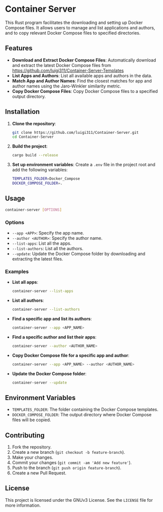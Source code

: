 # Container Server

This Rust program facilitates the downloading and setting up Docker Compose files. It allows users to manage and list applications and authors, and to copy relevant Docker Compose files to specified directories.

## Features

- **Download and Extract Docker Compose Files**: Automatically download and extract the latest Docker Compose files from <https://github.com/luigi311/Container-Server-Templates>
- **List Apps and Authors**: List all available apps and authors in the data.
- **Match App and Author Names**: Find the closest matches for app and author names using the Jaro-Winkler similarity metric.
- **Copy Docker Compose Files**: Copy Docker Compose files to a specified output directory.

## Installation

1. **Clone the repository**:
   ```sh
   git clone https://github.com/luigi311/Container-Server.git
   cd Container-Server
   ```

2. **Build the project**:
   ```sh
   cargo build --release
   ```

3. **Set up environment variables**:
   Create a `.env` file in the project root and add the following variables:
   ```sh
   TEMPLATES_FOLDER=Docker_Compose
   DOCKER_COMPOSE_FOLDER=.
   ```

## Usage

```sh
container-server [OPTIONS]
```

### Options

- `--app <APP>`: Specify the app name.
- `--author <AUTHOR>`: Specify the author name.
- `--list-apps`: List all the apps.
- `--list-authors`: List all the authors.
- `--update`: Update the Docker Compose folder by downloading and extracting the latest files.

### Examples

- **List all apps**:
  ```sh
  container-server --list-apps
  ```

- **List all authors**:
  ```sh
  container-server --list-authors
  ```

- **Find a specific app and list its authors**:
  ```sh
  container-server --app <APP_NAME>
  ```

- **Find a specific author and list their apps**:
  ```sh
  container-server --author <AUTHOR_NAME>
  ```

- **Copy Docker Compose file for a specific app and author**:
  ```sh
  container-server --app <APP_NAME> --author <AUTHOR_NAME>
  ```

- **Update the Docker Compose folder**:
  ```sh
  container-server --update
  ```

## Environment Variables

- `TEMPLATES_FOLDER`: The folder containing the Docker Compose templates.
- `DOCKER_COMPOSE_FOLDER`: The output directory where Docker Compose files will be copied.

## Contributing

1. Fork the repository.
2. Create a new branch (`git checkout -b feature-branch`).
3. Make your changes.
4. Commit your changes (`git commit -am 'Add new feature'`).
5. Push to the branch (`git push origin feature-branch`).
6. Create a new Pull Request.

## License

This project is licensed under the GNUv3 License. See the `LICENSE` file for more information.
